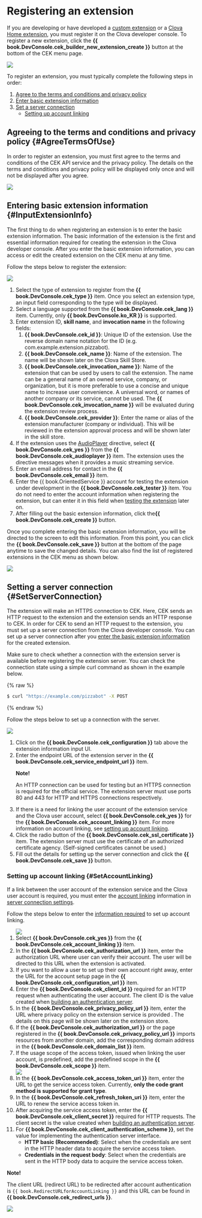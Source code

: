 # Registering an extension
If you are developing or have developed a [custom extension](/CEK/Guides/Build_Custom_Extension.md) or a [Clova Home extension](/CEK/Guides/Build_Clova_Home_Extension.md), you must register it on the Clova developer console. To register a new extension, click the **{{ book.DevConsole.cek_builder_new_extension_create }}** button at the bottom of the CEK menu page.

![](/DevConsole/Resources/Images/DevConsole-First_Look_of_Extension_List.png)

To register an extension, you must typically complete the following steps in order:

<ol>
  <li><a href="#AgreeTermsOfUse">Agree to the terms and conditions and privacy policy</a></li>
  <li><a href="#InputExtensionInfo">Enter basic extension information</a></li>
  <li><a href="#SetServerConnection">Set a server connection</a>
    <ul>
      <li><a href="#SetAccountLinking">Setting up account linking</a></li>
    </ul>
  </li>
</ol>

## Agreeing to the terms and conditions and privacy policy {#AgreeTermsOfUse}

In order to register an extension, you must first agree to the terms and conditions of the CEK API service and the privacy policy. The details on the terms and conditions and privacy policy will be displayed only once and will not be displayed after you agree.

![](/DevConsole/Resources/Images/DevConsole-Agree_Terms_of_Use_and_Collecting_Personal_Info.png)

## Entering basic extension information {#InputExtensionInfo}

The first thing to do when registering an extension is to enter the basic extension information. The basic information of the extension is the first and essential information required for creating the extension in the Clova developer console. After you enter the basic extension information, you can access or edit the created extension on the CEK menu at any time.

Follow the steps below to register the extension:

![](/DevConsole/Resources/Images/DevConsole-Create_New_Extension.png)

<ol>
  <li>Select the type of extension to register from the <strong>{{ book.DevConsole.cek_type }}</strong> item. Once you select an extension type, an input field corresponding to the type will be displayed.</li>
  <li>Select a language supported from the <strong>{{ book.DevConsole.cek_lang }}</strong> item. Currently, only <strong>{{ book.DevConsole.ko_KR }}</strong> is supported.</li>
  <li>Enter extension ID, <strong>skill name</strong>, and <strong>invocation name</strong> in the following fields:
    <ol>
      <li><strong>{{ book.DevConsole.cek_id }}</strong>: Unique ID of the extension. Use the reverse domain name notation for the ID (e.g. com.example.extension.pizzabot).</li>
      <li><strong>{{ book.DevConsole.cek_name }}</strong>: Name of the extension. The name will be shown later on the Clova Skill Store.</li>
      <li><strong>{{ book.DevConsole.cek_invocation_name }}</strong>: Name of the extension that can be used by users to call the extension. The name can be a general name of an owned service, company, or organization, but it is more preferable to use a concise and unique name to increase user convenience. A universal word, or names of another company or its service, cannot be used. The <strong>{{ book.DevConsole.cek_invocation_name }}</strong> will be evaluated during the extension review process.</li>
      <li><strong>{{ book.DevConsole.cek_provider }}</strong>: Enter the name or alias of the extension manufacturer (company or individual). This will be reviewed in the extension approval process and will be shown later in the skill store.</li>
    </ol>
  </li>
  <li>If the extension uses the <a href="/CIC/References/CICInterface/AudioPlayer.html">AudioPlayer</a> directive, select <strong>{{ book.DevConsole.cek_yes }}</strong> from the <strong>{{ book.DevConsole.cek_audioplayer }}</strong> item. The extension uses the directive messages when it provides a music streaming service.</li>
  <li>Enter an email address for contact in the <strong>{{ book.DevConsole.cek_email }}</strong> item.</li>
  <li>Enter the {{ book.OrientedService }} account for testing the extension under development in the <strong>{{ book.DevConsole.cek_tester }}</strong> item. You do not need to enter the account information when registering the extension, but can enter it in this field when <a href="/DevConsole/Guides/CEK/Test_Extension.html">testing the extension</a> later on.</li>
  <li>After filling out the basic extension information, click the<strong>{{ book.DevConsole.cek_create }}</strong> button.</li>
</ol>

Once you complete entering the basic extension information, you will be directed to the screen to edit this information. From this point, you can click the **{{ book.DevConsole.cek_save }}** button at the bottom of the page anytime to save the changed details. You can also find the list of registered extensions in the CEK menu as shown below.

![](/DevConsole/Resources/Images/DevConsole-Extension_List_After_Creation.png)

## Setting a server connection {#SetServerConnection}

The extension will make an HTTPS connection to CEK. Here, CEK sends an HTTP request to the extension and the extension sends an HTTP response to CEK. In order for CEK to send an HTTP request to the extension, you must set up a server connection from the Clova developer console. You can set up a server connection after you [enter the basic extension information](#InputExtensionInfo) for the created extension.

Make sure to check whether a connection with the extension server is available before registering the extension server. You can check the connection state using a simple curl command as shown in the example below.

{% raw %}
```bash
$ curl "https://example.com/pizzabot" -X POST
```
{% endraw %}

Follow the steps below to set up a connection with the server.

![](/DevConsole/Resources/Images/DevConsole-Extension_Server_Settings.png)

<ol>
  <li>Click on the <strong>{{ book.DevConsole.cek_configuration }}</strong> tab above the extension information input UI.</li>
  <li>Enter the endpoint URL of the extension server in the <strong>{{ book.DevConsole.cek_service_endpoint_url }}</strong> item.
    <div class="note">
    <p><strong>Note!</strong></p>
    <p>An HTTP connection can be used for testing but an HTTPS connection is required for the official service. The extension server must use ports 80 and 443 for HTTP and HTTPS connections respectively.</p>
  </div>
  </li>
  <li>If there is a need for linking the user account of the extension service and the Clova user account, select <strong>{{ book.DevConsole.cek_yes }}</strong> for the <strong>{{ book.DevConsole.cek_account_linking }}</strong> item. For more information on account linking, see <a href="#SetAccountLinking">setting up account linking</a>.</li>
  <li>Click the radio button of the <strong>{{ book.DevConsole.cek_ssl_certificate }}</strong> item. The extension server must use the certificate of an authorized certificate agency.  (Self-signed certificates cannot be used.)</li>
  <li>Fill out the details for setting up the server connection and click the <strong>{{ book.DevConsole.cek_save }}</strong> button.</li>
</ol>

### Setting up account linking {#SetAccountLinking}

If a link between the user account of the extension service and the Clova user account is required, you must enter the [account linking](/CEK/Guides/Link_User_Account.md) information in [server connection settings](#SetServerConnection).

Follow the steps below to enter the [information required](/CEK/Guides/Link_User_Account.md#RegisterAccountLinkingInfo) to set up account linking.

<ol>
  <img src="/DevConsole/Resources/Images/DevConsole-Extension_Accoun_Linking_Settings_1.png" />
  <li>Select <strong>{{ book.DevConsole.cek_yes }}</strong> from the <strong>{{ book.DevConsole.cek_account_linking }}</strong> item.</li>
  <li>In the <strong>{{ book.DevConsole.cek_authorization_url }}</strong> item, enter the authorization URL where user can verify their account. The user will be directed to this URL when the extension is activated.</li>
  <li>If you want to allow a user to set up their own account right away, enter the URL for the account setup page in the <strong>{{ book.DevConsole.cek_configuration_url }}</strong> item.</li>
  <li>Enter the <strong>{{ book.DevConsole.cek_client_id }}</strong> required for an HTTP request when authenticating the user account. The client ID is the value created when <a href="/CEK/Guides/Link_User_Account.html#BuildAuthServer">building an authentication server</a>.</li>
  <li>In the <strong>{{ book.DevConsole.cek_privacy_policy_url }}</strong> item, enter the URL where privacy policy on the extension service is provided . The details on this page will be shown later on the extension store.</li>
  <li>If the <strong>{{ book.DevConsole.cek_authorization_url }}</strong> or the page registered in the <strong>{{ book.DevConsole.cek_privacy_policy_url }}</strong> imports resources from another domain, add the corresponding domain address in the <strong>{{ book.DevConsole.cek_domain_list }}</strong> item.</li>
  <li>If the usage scope of the access token, issued when linking the user account, is predefined, add the predefined scope in the <strong>{{ book.DevConsole.cek_scope }}</strong> item.</li>
  <img src="/DevConsole/Resources/Images/DevConsole-Extension_Accoun_Linking_Settings_2.png" />
  <li>In the <strong>{{ book.DevConsole.cek_access_token_uri }}</strong> item, enter the URL to get the service access token. Currently, <strong>only the code grant method is supported for grant type</strong>.</li>
  <li>In the <strong>{{ book.DevConsole.cek_refresh_token_uri }}</strong> item, enter the URL to renew the service access token in.</li>
  <li>After acquiring the service access token, enter the <strong>{{ book.DevConsole.cek_client_secret }}</strong> required for HTTP requests. The client secret is the value created when <a href="/CEK/Guides/Link_User_Account.html#BuildAuthServer">building an authentication server</a>.</li>
  <li>For <strong>{{ book.DevConsole.cek_client_authentication_scheme }}</strong>, set the value for implementing the authentication server interface.
    <ul>
      <li><strong>HTTP basic (Recommended)</strong>: Select when the credentials are sent in the HTTP header data to acquire the service access token.</li>
      <li><strong>Credentials in the request body</strong>: Select when the credentials are sent in the HTTP body data to acquire the service access token.</li>
    </ul>
  </li>
</ol>

<div id="RedirectURI" class="note">
  <p><strong>Note!</strong></p>
  <p>The client URL (redirect URL) to be redirected after account authentication is <code>{{ book.RedirectURLforAccountLinking }}</code> and this URL can be found in <strong>{{ book.DevConsole.cek_redirect_urls }}</strong>.</strong></p>
  <img src="/DevConsole/Resources/Images/DevConsole-Redirect_URL_for_Extension_Accoun_Linking.png" />
</div>
